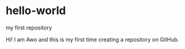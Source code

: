 # hello-world
my first repository

Hi! I am Awo and this is my first time creating a repository on GitHub.
